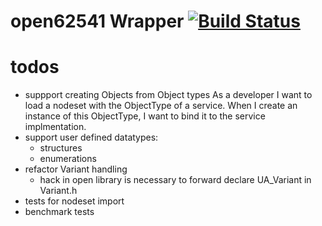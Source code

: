 # open62541 Wrapper [![Build Status](https://travis-ci.org/matkonnerth/openWrapper.svg?branch=master)](https://travis-ci.org/matkonnerth/openWrapper)

# todos

* suppport creating Objects from Object types
As a developer I want to load a nodeset with the ObjectType of a service.
When I create an instance of this ObjectType, I want to bind it to the service implmentation.
* support user defined datatypes:
  * structures
  * enumerations
* refactor Variant handling
  * hack in open library is necessary to forward declare UA_Variant in Variant.h
* tests for nodeset import
* benchmark tests

